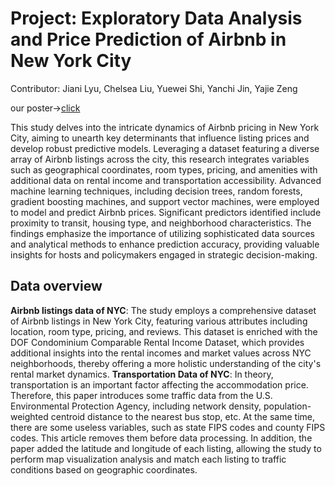 # Project: Exploratory Data Analysis and Price Prediction of Airbnb in New York City
Contributor: Jiani Lyu, Chelsea Liu, Yuewei Shi, Yanchi Jin, Yajie Zeng

our poster->[click](https://docs.google.com/presentation/d/1rxd43UmeWR7XW8PyCtWSvASjpnSXUtPD/edit?usp=sharing&ouid=107940636221349809955&rtpof=true&sd=true)

This study delves into the intricate dynamics of Airbnb pricing in New York City, aiming to unearth key determinants that influence listing prices and develop robust predictive models. Leveraging a dataset featuring a diverse array of Airbnb listings across the city, this research integrates variables such as geographical coordinates, room types, pricing, and amenities with additional data on rental income and transportation accessibility. Advanced machine learning techniques, including decision trees, random forests, gradient boosting machines, and support vector machines, were employed to model and predict Airbnb prices. Significant predictors identified include proximity to transit, housing type, and neighborhood characteristics. The findings emphasize the importance of utilizing sophisticated data sources and analytical methods to enhance prediction accuracy, providing valuable insights for hosts and policymakers engaged in strategic decision-making.
## Data overview
**Airbnb listings data of NYC**: The study employs a comprehensive dataset of Airbnb listings in New York City, featuring various attributes including location, room type, pricing, and reviews. This dataset is enriched with the DOF Condominium Comparable Rental Income Dataset, which provides additional insights into the rental incomes and market values across NYC neighborhoods, thereby offering a more holistic understanding of the city's rental market dynamics.
**Transportation Data of NYC**: In theory, transportation is an important factor affecting the accommodation price. Therefore, this paper introduces some traffic data from the U.S. Environmental Protection Agency, including network density, population-weighted centroid distance to the nearest bus stop, etc. At the same time, there are some useless variables, such as state FIPS codes and county FIPS codes. This article removes them before data processing. In addition, the paper added the latitude and longitude of each listing, allowing the study to perform map visualization analysis and match each listing to traffic conditions based on geographic coordinates.
